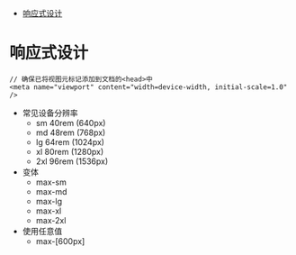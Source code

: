 <!-- @import "[TOC]" {cmd="toc" depthFrom=1 depthTo=6 orderedList=false} -->

<!-- code_chunk_output -->

- [响应式设计](#响应式设计)

<!-- /code_chunk_output -->

# 响应式设计

```tsx
// 确保已将视图元标记添加到文档的<head>中
<meta name="viewport" content="width=device-width, initial-scale=1.0" />
```

- 常见设备分辨率
  - sm 40rem (640px)
  - md 48rem (768px)
  - lg 64rem (1024px)
  - xl 80rem (1280px)
  - 2xl 96rem (1536px)
- 变体
  - max-sm
  - max-md
  - max-lg
  - max-xl
  - max-2xl
- 使用任意值
  - max-[600px]
